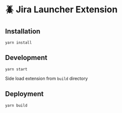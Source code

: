 # 🪲 Jira Launcher Extension

## Installation

```shell
yarn install
```

## Development
```shell
yarn start
```
Side load extension from `build` directory

## Deployment
```shell
yarn build

```
